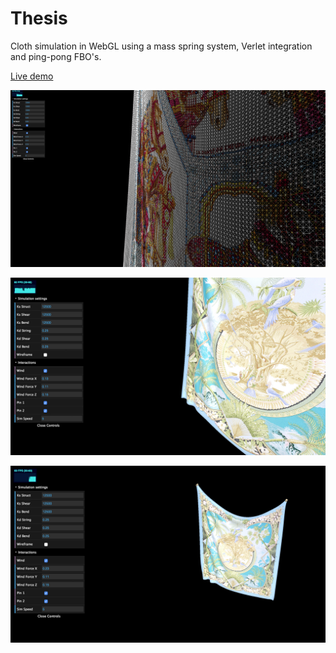 # Thesis
Cloth simulation in WebGL using a mass spring system, Verlet integration and ping-pong FBO's.

[Live demo](https://timvanscherpenzeel.github.io/Thesis/)

![1.jpg](/screenshots/1.jpg?raw=true)

![2.jpg](/screenshots/2.jpg?raw=true)

![3.jpg](/screenshots/3.jpg?raw=true)
